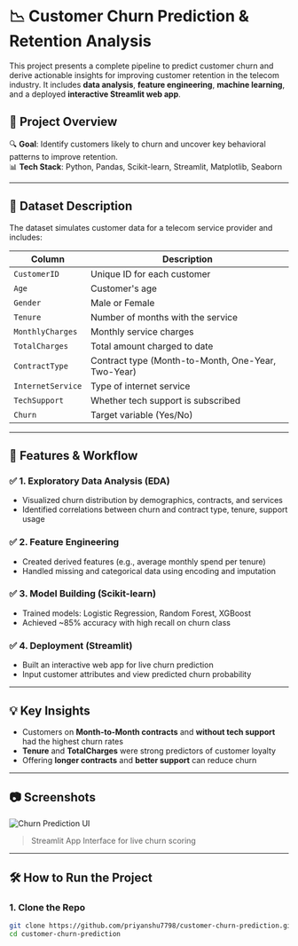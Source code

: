 # 📉 Customer Churn Prediction & Retention Analysis

This project presents a complete pipeline to predict customer churn and derive actionable insights for improving customer retention in the telecom industry. It includes **data analysis**, **feature engineering**, **machine learning**, and a deployed **interactive Streamlit web app**.

## 🚀 Project Overview

🔍 **Goal**: Identify customers likely to churn and uncover key behavioral patterns to improve retention.  
📊 **Tech Stack**: Python, Pandas, Scikit-learn, Streamlit, Matplotlib, Seaborn

---

## 📁 Dataset Description

The dataset simulates customer data for a telecom service provider and includes:

| Column           | Description |
|------------------|-------------|
| `CustomerID`     | Unique ID for each customer |
| `Age`            | Customer's age |
| `Gender`         | Male or Female |
| `Tenure`         | Number of months with the service |
| `MonthlyCharges` | Monthly service charges |
| `TotalCharges`   | Total amount charged to date |
| `ContractType`   | Contract type (Month-to-Month, One-Year, Two-Year) |
| `InternetService`| Type of internet service |
| `TechSupport`    | Whether tech support is subscribed |
| `Churn`          | Target variable (Yes/No) |

---

## 🔧 Features & Workflow

### ✅ 1. Exploratory Data Analysis (EDA)
- Visualized churn distribution by demographics, contracts, and services
- Identified correlations between churn and contract type, tenure, support usage

### ✅ 2. Feature Engineering
- Created derived features (e.g., average monthly spend per tenure)
- Handled missing and categorical data using encoding and imputation

### ✅ 3. Model Building (Scikit-learn)
- Trained models: Logistic Regression, Random Forest, XGBoost
- Achieved ~85% accuracy with high recall on churn class

### ✅ 4. Deployment (Streamlit)
- Built an interactive web app for live churn prediction
- Input customer attributes and view predicted churn probability

---

## 💡 Key Insights

- Customers on **Month-to-Month contracts** and **without tech support** had the highest churn rates
- **Tenure** and **TotalCharges** were strong predictors of customer loyalty
- Offering **longer contracts** and **better support** can reduce churn

---

## 📷 Screenshots

![Churn Prediction UI](screenshots/streamlit-ui.png)
> Streamlit App Interface for live churn scoring

---

## 🛠️ How to Run the Project

### 1. Clone the Repo
```bash
git clone https://github.com/priyanshu7798/customer-churn-prediction.git
cd customer-churn-prediction
